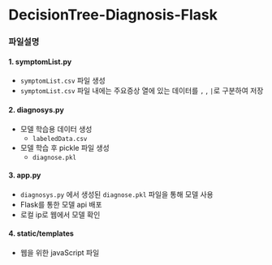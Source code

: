 # DecisionTree-Diagnosis-Flask

### 파일설명

#### 1. symptomList.py
* `symptomList.csv` 파일 생성
* `symptomList.csv` 파일 내에는 주요증상 열에 있는 데이터를 `,` ,  `|`로 구분하여 저장

#### 2. diagnosys.py
  * 모델 학습용 데이터 생성
    * `labeledData.csv`
  * 모델 학습 후 pickle 파일 생성 
    * `diagnose.pkl`

#### 3. app.py
 * `diagnosys.py` 에서 생성된 `diagnose.pkl` 파일을 통해 모델 사용
 * Flask를 통한 모델 api 배포
 * 로컬 ip로 웹에서 모델 확인

#### 4. static/templates
* 웹을 위한 javaScript 파일
  
